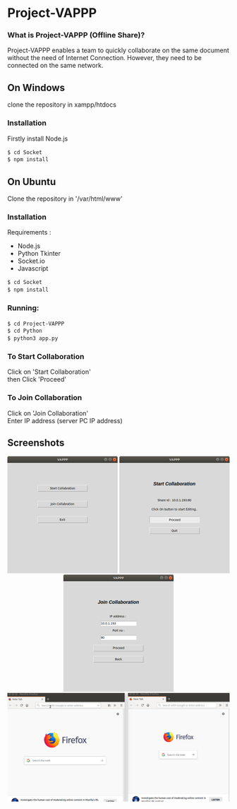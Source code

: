 # Project-VAPPP
### What is Project-VAPPP (Offline Share)?

Project-VAPPP enables a team to quickly collaborate on the same document without the need of Internet Connection. However, they need to be connected on the same network.


## On Windows

clone the repository in xampp/htdocs
### Installation
Firstly install Node.js

```sh
$ cd Socket
$ npm install
```

## On Ubuntu
Clone the repository in '/var/html/www'

### Installation
Requirements :
* Node.js
* Python Tkinter
* Socket.io 
* Javascript

```sh
$ cd Socket
$ npm install 
```

### Running:
```sh 
$ cd Project-VAPPP
$ cd Python
$ python3 app.py
```

### To Start Collaboration
<p>
Click on 'Start Collaboration'
<br>
then 
Click 'Proceed'
</p>

### To Join Collaboration
<p>
Click on 'Join Collaboration'
<br>
Enter IP address (server PC IP address) 
</p>
  
## Screenshots
<p align="center">
  <img src="Image/App_Home.png" width="250" title="Home Screen">
  <img src="Image/App_Create.png" width="250" title="Start Collaboration Screen">
  <img src="Image/App_Join.png" width="250" title="Join Collaboration Screen">
  <br>
  <img src="Image/pd.gif" title="Webpage Screen">
</p>
